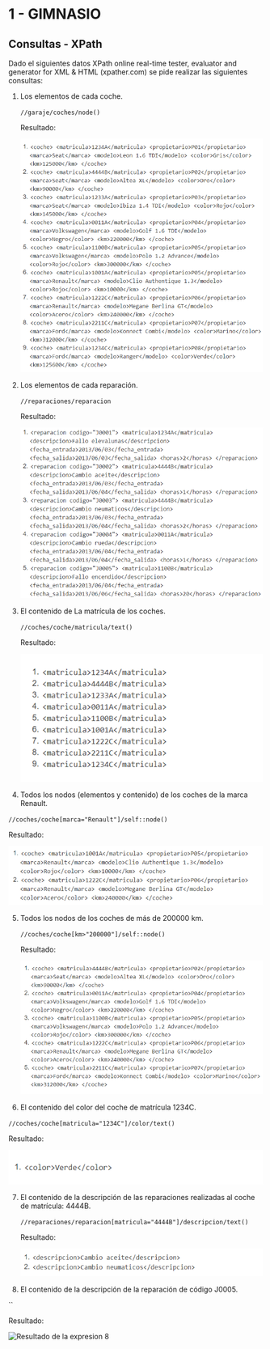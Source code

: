 # 1 - GIMNASIO
## Consultas - XPath
Dado el siguientes datos XPath online real-time tester, evaluator and generator for XML & HTML
(xpather.com) se pide realizar las siguientes consultas:

1. Los elementos de cada coche. 
   
   `//garaje/coches/node()`

   Resultado:
   
   ![Resultado de la expresion 1](images/01.png)

2. Los elementos de cada reparación.

   `//reparaciones/reparacion`

   Resultado:
   
   ![Resultado de la expresion 2](images/02.png)
   
3. El contenido de La matrícula de los coches. 
   
   `//coches/coche/matricula/text()`

   Resultado:
   
   ![Resultado de la expresion 3](images/03.png)

4.  Todos los nodos (elementos y contenido) de los coches de la marca Renault. 
   
   `//coches/coche[marca="Renault"]/self::node()`

   Resultado:
   
   ![Resultado de la expresion 4](images/04.png)

5. Todos los nodos de los coches de más de 200000 km. 
   
   `//coches/coche[km>"200000"]/self::node()`

   Resultado:
   
   ![Resultado de la expresion 5](images/05.png)
   
6.  El contenido del color del coche de matrícula 1234C. 
   
   `//coches/coche[matricula="1234C"]/color/text()`

   Resultado:
   
   ![Resultado de la expresion 6](images/06.png)
   
7. El contenido de la descripción de las reparaciones realizadas al coche de matrícula: 4444B.
   
   `//reparaciones/reparacion[matricula="4444B"]/descripcion/text()`

   Resultado:
   
   ![Resultado de la expresion 7](images/07.png)

8.  El contenido de la descripción de la reparación de código J0005.
   
   ``

   Resultado:
   
   ![Resultado de la expresion 8](images/08.png)
